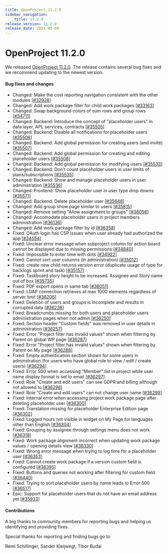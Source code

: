 ```yaml
---
title: OpenProject 11.2.0
sidebar_navigation:
    title: 11.2.0
release_version: 11.2.0
release_date: 2021-03-09
---
```


# OpenProject 11.2.0

We released [OpenProject 11.2.0](https://community.openproject.com/versions/1461).
The release contains several bug fixes and we recommend updating to the newest version.

<!--more-->
#### Bug fixes and changes

- Changed: Make the cost reporting navigation consistent with the other modules \[[#32928](https://community.openproject.com/wp/32928)\]
- Changed: Add work package filter for child work packages \[[#33163](https://community.openproject.com/wp/33163)\]
- Changed: Swap background colors of sum rows and group rows \[[#34711](https://community.openproject.com/wp/34711)\]
- Changed: Backend: Introduce the concept of "placeholder users" in data layer, API, services, contracts \[[#35505](https://community.openproject.com/wp/35505)\]
- Changed: Backend: Disable all notifications for placeholder users \[[#35506](https://community.openproject.com/wp/35506)\]
- Changed: Backend: Add global permission for creating users (and invite)  \[[#35507](https://community.openproject.com/wp/35507)\]
- Changed: Backend: Add global permission for creating and editing placeholder users \[[#35508](https://community.openproject.com/wp/35508)\]
- Changed: Backend: Add global permission for modifying users \[[#35533](https://community.openproject.com/wp/35533)\]
- Changed: Backend: Don't count placeholder users in user limits of plans/subscriptions \[[#35535](https://community.openproject.com/wp/35535)\]
- Changed: Backend: Show and manage placeholder users in user administration \[[#35536](https://community.openproject.com/wp/35536)\]
- Changed: Frontend: Show placeholder user in user type drop downs \[[#35571](https://community.openproject.com/wp/35571)\]
- Changed:  Backend: Delete placeholder user \[[#35648](https://community.openproject.com/wp/35648)\]
- Changed: Add group show page similar to users \[[#35815](https://community.openproject.com/wp/35815)\]
- Changed: Remove setting "Allow assignment to groups"  \[[#36056](https://community.openproject.com/wp/36056)\]
- Changed: Accomodate placeholder users in project members administration \[[#36136](https://community.openproject.com/wp/36136)\]
- Changed: Add work package filter by id \[[#36358](https://community.openproject.com/wp/36358)\]
- Fixed: OAuth login has CSP issues when user already had authorized the app \[[#34554](https://community.openproject.com/wp/34554)\]
- Fixed: Unclear error message when subproject column for action board cannot be displayed due to missing permissions \[[#34840](https://community.openproject.com/wp/34840)\]
- Fixed: Impossible to enter time with dots \[[#34922](https://community.openproject.com/wp/34922)\]
- Fixed: Cannot sort user columns (in administration) \[[#35012](https://community.openproject.com/wp/35012)\]
- Fixed: create new child returns version error (duplicate usage of type for backlogs sprint and task) \[[#35157](https://community.openproject.com/wp/35157)\]
- Fixed: Taskboard story height to be increased. Assignee and Story name out of box \[[#35735](https://community.openproject.com/wp/35735)\]
- Fixed: PDF export opens in same tab \[[#36051](https://community.openproject.com/wp/36051)\]
- Fixed: LDAP connection retrieves at max 1000 elements regardless of server limit \[[#36206](https://community.openproject.com/wp/36206)\]
- Fixed: Deletion of users and groups is incomplete and results in corrupted data \[[#36238](https://community.openproject.com/wp/36238)\]
- Fixed: Breadcrumbs missing for both users and placeholder users administration pages when not admin \[[#36250](https://community.openproject.com/wp/36250)\]
- Fixed: Section header "Custom fields" was removed in user details in administration \[[#36257](https://community.openproject.com/wp/36257)\]
- Fixed: Error "Project filter has invalid values" shown when filtering by Parent on global WP page \[[#36287](https://community.openproject.com/wp/36287)\]
- Fixed: Error "Project filter has invalid values" shown when filtering by Parent on My page \[[#36288](https://community.openproject.com/wp/36288)\]
- Fixed: Empty authentication section shown for some users in adminstration (for users who have global role to view / edit / create users) \[[#36294](https://community.openproject.com/wp/36294)\]
- Fixed: Error 500 when accessing "Member" list in project while user name display format is set to email \[[#36297](https://community.openproject.com/wp/36297)\]
- Fixed: Role "Create and edit users" can see GDPR and billing although not allowed to \[[#36298](https://community.openproject.com/wp/36298)\]
- Fixed: Role "Create and edit users" can not change user name \[[#36299](https://community.openproject.com/wp/36299)\]
- Fixed: Internal error when accessing project work package page after deleting placeholder user \[[#36300](https://community.openproject.com/wp/36300)\]
- Fixed: Translation missing for placeholder Enterprise Edition page \[[#36302](https://community.openproject.com/wp/36302)\]
- Fixed: Logged hours not visible in widget on My Page for languages other than English \[[#36304](https://community.openproject.com/wp/36304)\]
- Fixed: Grouping by assignee through settings menu does not work \[[#36318](https://community.openproject.com/wp/36318)\]
- Fixed: Work package alignment incorrect when updating work package values / opening details view \[[#36330](https://community.openproject.com/wp/36330)\]
- Fixed: Wrong error message when trying to log time for a placeholder user \[[#36353](https://community.openproject.com/wp/36353)\]
- Fixed: Cannot create work package if a version custom field is configured \[[#36395](https://community.openproject.com/wp/36395)\]
- Fixed: Buttons and queries not working after filtering for custom field \[[#36440](https://community.openproject.com/wp/36440)\]
- Fixed: Trying to sort placeholder users by name leads to Error 500 \[[#36517](https://community.openproject.com/wp/36517)\]
- Epic: Support for placeholder users that do not have an email address yet \[[#35933](https://community.openproject.com/wp/35933)\]

#### Contributions
A big thanks to community members for reporting bugs and helping us identifying and providing fixes.

Special thanks for reporting and finding bugs go to

Rémi Schillinger, Sander Kleijwegt, Tibor Budai